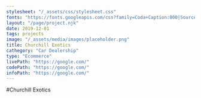 ```yaml
---
stylesheet: "/_assets/css/stylesheet.css"
fonts: "https://fonts.googleapis.com/css?family=Coda+Caption:800|Source+Code+Pro|Dancing+Script&display=swap"
layout: "/page/project.njk"
date: 2019-12-01
tags: projects
image: "/_assets/media/images/placeholder.png"
title: Churchill Exotics
cathegory: "Car Dealership"
type: "Ecommerce"
livePath: "https://google.com/"
codePath: "https://google.com/"
infoPath: "https://google.com/"
---
```

<!-- Excerpt Start -->

#Churchill Exotics

<!-- Excerpt End -->
 